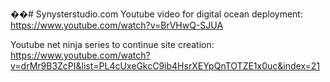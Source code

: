 ��#   S y n y s t e r s t u d i o . c o m  
 
Youtube video for digital ocean deployment:
https://www.youtube.com/watch?v=BrVHwQ-SJUA

Youtube net ninja series to continue site creation:
https://www.youtube.com/watch?v=drMr9B3ZcPI&list=PL4cUxeGkcC9ib4HsrXEYpQnTOTZE1x0uc&index=21
